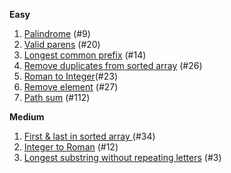 **Easy**

1. [Palindrome](https://leetcode.com/problems/palindrome-number/) (#9)
2. [Valid parens](https://leetcode.com/problems/valid-parentheses/) (#20)
3. [Longest common prefix](https://leetcode.com/problems/longest-common-prefix/) (#14)
4. [Remove duplicates from sorted array](https://leetcode.com/problems/remove-duplicates-from-sorted-array/) (#26)
5. [Roman to Integer](https://leetcode.com/problems/roman-to-integer/)(#23)
6. [Remove element](https://leetcode.com/problems/remove-element/) (#27)
7. [Path sum](https://leetcode.com/problems/path-sum) (#112) 

**Medium**
1. [First & last in sorted array ](https://leetcode.com/problems/find-first-and-last-position-of-element-in-sorted-array/) (#34)
2. [Integer to Roman](https://leetcode.com/problems/integer-to-roman/) (#12)
3. [Longest substring without repeating letters](https://leetcode.com/problems/longest-substring-without-repeating-characters/) (#3)
